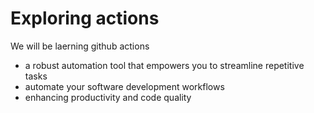 # Exploring actions
We will be laerning github actions
- a robust automation tool that empowers you to streamline repetitive tasks
- automate your software development workflows 
- enhancing productivity and code quality 